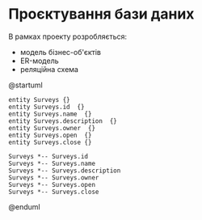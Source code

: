 # Проєктування бази даних

В рамках проекту розробляється:

- модель бізнес-об'єктів
- ER-модель
- реляційна схема

@startuml

    entity Surveys {}
    entity Surveys.id  {}
    entity Surveys.name  {}
    entity Surveys.description  {}
    entity Surveys.owner  {}
    entity Surveys.open  {}
    entity Surveys.close {}

    Surveys *-- Surveys.id
    Surveys *-- Surveys.name
    Surveys *-- Surveys.description
    Surveys *-- Surveys.owner
    Surveys *-- Surveys.open
    Surveys *-- Surveys.close

@enduml
